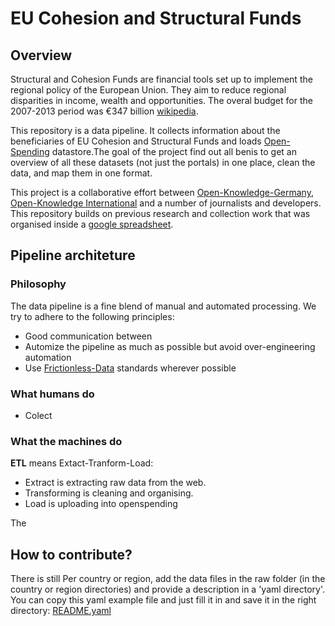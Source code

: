 # EU Cohesion and Structural Funds 

## Overview

Structural and Cohesion Funds are financial tools set up to implement the regional policy of the European Union. They aim to reduce regional disparities in income, wealth and opportunities. The overal budget for the 2007-2013 period was €347 billion [wikipedia](https://en.wikipedia.org/wiki/Structural_Funds_and_Cohesion_Fund).

This repository is a data pipeline. It collects information about the beneficiaries of EU Cohesion and Structural Funds and loads  [Open-Spending](http:next.openspending.org) datastore.The goal of the project find out  all benis to get an overview of all these datasets (not just the portals) in one place, clean the data, and map them in one format. 

This project is a collaborative effort between [Open-Knowledge-Germany](https://www.okfn.de/en/), [Open-Knowledge International](http://okfn.org/) and a number of journalists and developers. This repository builds on previous research and collection work that was organised inside a [google spreadsheet](https://docs.google.com/spreadsheets/d/1RkC_YuWWlhGxyDRc-bpD_zaWAXK78GpPr8nfPesQfSY/edit?pref=2&pli=1#gid=0). 

## Pipeline architeture

### Philosophy

The data pipeline is a fine blend of manual and automated processing. We try to adhere to the following principles:

- Good communication between 
- Automize the pipeline as much as possible but avoid over-engineering automation 
- Use [Frictionless-Data](http://www.frictionlessdata.io/) standards wherever possible

### What humans do

- Colect 

### What the machines do
__ETL__ means Extact-Tranform-Load:

- Extract is extracting raw data from the web. 
- Transforming is cleaning and organising.
- Load is uploading into openspending

The 

## How to contribute?

There is still Per country or region, add the data files in the raw folder (in the country or region directories) and provide a description in a 'yaml directory'. You can copy this yaml example file and just fill it in and save it in the right directory: [README.yaml](https://github.com/os-data/eu-structural-funds/blob/master/example.yaml)






